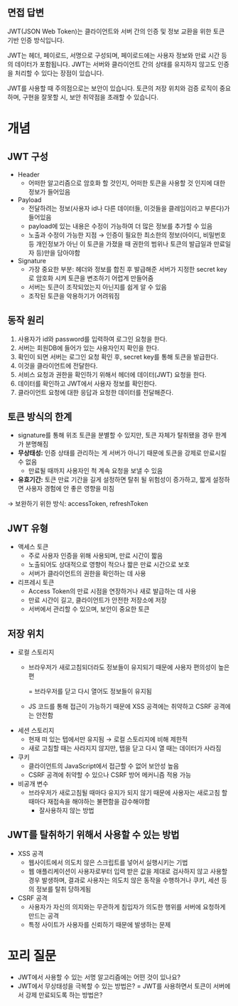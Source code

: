 ## 면접 답변

JWT(JSON Web Token)는 클라이언트와 서버 간의 인증 및 정보 교환을 위한 토큰 기반 인증 방식입니다.

JWT는 헤더, 페이로드, 서명으로 구성되며, 페이로드에는 사용자 정보와 만료 시간 등의 데이터가 포함됩니다. JWT는 서버와 클라이언트 간의 상태를 유지하지 않고도 인증을 처리할 수 있다는 장점이 있습니다.

JWT를 사용할 때 주의점으로는 보안이 있습니다. 토큰의 저장 위치와 검증 로직이 중요하며, 구현을 잘못할 시, 보안 취약점을 초래할 수 있습니다.

# 개념

## JWT 구성

- Header
    - 어떠한 알고리즘으로 암호화 할 것인지, 어떠한 토큰을 사용할 것 인지에 대한 정보가 들어있음
- Payload
    - 전달하려는 정보(사용자 id나 다른 데이터들, 이것들을 클레임이라고 부른다)가 들어있음
    - payload에 있는 내용은 수정이 가능하여 더 많은 정보를 추가할 수 있음
    - 노출과 수정이 가능한 지점 → 인증이 필요한 최소한의 정보(아이디, 비밀번호 등 개인정보가 아닌 이 토큰을 가졌을 때 권한의 범위나 토큰의 발급일과 만료일자 등)만을 담아야함
- Signature
    - 가장 중요한 부분: 헤더와 정보를 합친 후 발급해준 서버가 지정한 secret key로 암호화 시켜 토큰을 변조하기 어렵게 만들어줌
    - 서버는 토큰이 조작되었는지 아닌지를 쉽게 알 수 있음
    - 조작된 토큰을 악용하기가 어려워짐

## 동작 원리
1. 사용자가 id와 password를 입력하여 로그인 요청을 한다.
2. 서버는 회원DB에 들어가 있는 사용자인지 확인을 한다.
3. 확인이 되면 서버는 로그인 요청 확인 후, secret key를 통해 토큰을 발급한다.
4. 이것을 클라이언트에 전달한다.
5. 서비스 요청과 권한을 확인하기 위해서 헤더에 데이터(JWT) 요청을 한다.
6. 데이터를 확인하고 JWT에서 사용자 정보를 확인한다.
7. 클라이언트 요청에 대한 응답과 요청한 데이터를 전달해준다.

## 토큰 방식의 한계

- signature를 통해 위조 토큰을 분별할 수 있지만, 토큰 자체가 탈취됐을 경우 한계가 분명해짐
- **무상태성:** 인증 상태를 관리하는 게 서버가 아니기 때문에 토큰을 강제로 만료시킬 수 없음
    - 만료될 때까지 사용자인 척 계속 요청을 보낼 수 있음
- **유효기간:** 토큰 만료 기간을 길게 설정하면 탈취 될 위험성이 증가하고, 짧게 설정하면 사용자 경험에 안 좋은 영향을 미침

→ 보완하기 위한 방식: accessToken, refreshToken

## JWT 유형

- 액세스 토큰
    - 주로 사용자 인증을 위해 사용되며, 만료 시간이 짧음
    - 노출되어도 상대적으로 영향이 적으나 짧은 만료 시간으로 보호
    - 서버가 클라이언트의 권한을 확인하는 데 사용
- 리프레시 토큰
    - Access Token의 만료 시점을 연장하거나 새로 발급하는 데 사용
    - 만료 시간이 길고, 클라이언트가 안전한 저장소에 저장
    - 서버에서 관리할 수 있으며, 보안이 중요한 토큰

## 저장 위치

- 로컬 스토리지
    - 브라우저가 새로고침되더라도 정보들이 유지되기 때문에 사용자 편의성이 높은 편
        
        = 브라우저를 닫고 다시 열어도 정보들이 유지됨
        
    - JS 코드를 통해 접근이 가능하기 때문에 XSS 공격에는 취약하고 CSRF 공격에는 안전함
- 세션 스토리지
    - 현재 떠 있는 텝에서만 유지됨 → 로컬 스토리지에 비해 제한적
    - 새로 고침할 때는 사라지지 않지만, 탭을 닫고 다시 열 때는 데이터가 사라짐
- 쿠키
    - 클라이언트의 JavaScript에서 접근할 수 없어 보안성 높음
    - CSRF 공격에 취약할 수 있으나 CSRF 방어 메커니즘 적용 가능
- 비공개 변수
    - 브라우저가 새로고침될 때마다 유지가 되지 않기 때문에 사용자는 새로고침 할 때마다 재접속을 해야하는 불편함을 감수해야함
        - 잘사용하지 않는 방법

## JWT를 탈취하기 위해서 사용할 수 있는 방법

- XSS 공격
    - 웹사이트에서 의도치 않은 스크립트를 넣어서 실행시키는 기법
    - 웹 애플리케이션이 사용자로부터 입력 받은 값을 제대로 검사하지 않고 사용할 경우 발생하며, 결과로 사용자는 의도치 않은 동작을 수행하거나 쿠키, 세션 등의 정보를 탈취 당하게됨
- CSRF 공격
    - 사용자가 자신의 의지와는 무관하게 침입자가 의도한 행위를 서버에 요청하게 만드는 공격
    - 특정 사이트가 사용자를 신뢰하기 때문에 발생하는 문제

# 꼬리 질문

- JWT에서 사용할 수 있는 서명 알고리즘에는 어떤 것이 있나요?
- JWT에서 무상태성을 극복할 수 있는 방법은?
    = JWT를 사용하면서 토큰이 서버에서 강제 만료되도록 하는 방법은?